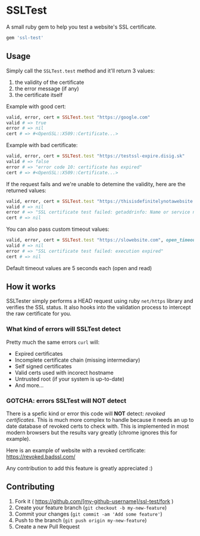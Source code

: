 # SSLTest

A small ruby gem to help you test a website's SSL certificate.

```ruby
gem 'ssl-test'
```

## Usage

Simply call the `SSLTest.test` method and it'll return 3 values:

1. the validity of the certificate
2. the error message (if any)
3. the certificate itself

Example with good cert:
```ruby
valid, error, cert = SSLTest.test "https://google.com"
valid # => true
error # => nil
cert # => #<OpenSSL::X509::Certificate...>
```

Example with bad certificate:
```ruby
valid, error, cert = SSLTest.test "https://testssl-expire.disig.sk"
valid # => false
error # => "error code 10: certificate has expired"
cert # => #<OpenSSL::X509::Certificate...>
```

If the request fails and we're unable to detemine the validity, here are the returned values:
```ruby
valid, error, cert = SSLTest.test "https://thisisdefinitelynotawebsite.com"
valid # => nil
error # => "SSL certificate test failed: getaddrinfo: Name or service not known"
cert # => nil
```

You can also pass custom timeout values:
```ruby
valid, error, cert = SSLTest.test "https://slowebsite.com", open_timeout: 2, read_timeout: 2
valid # => nil
error # => "SSL certificate test failed: execution expired"
cert # => nil
```
Default timeout values are 5 seconds each (open and read)

## How it works

SSLTester simply performs a HEAD request using ruby `net/https` library and verifies the SSL status. It also hooks into the validation process to intercept the raw certificate for you.

### What kind of errors will SSLTest detect

Pretty much the same errors `curl` will:
- Expired certificates
- Incomplete certificate chain (missing intermediary)
- Self signed certificates
- Valid certs used with incorect hostname
- Untrusted root (if your system is up-to-date)
- And more...

### GOTCHA: errors SSLTest will NOT detect

There is a spefic kind or error this code will **NOT** detect: *revoked certificates*. This is much more complex to handle because it needs an up to date database of revoked certs to check with. This is implemented in most modern browsers but the results vary greatly (chrome ignores this for example).

Here is an example of website with a revoked certificate: https://revoked.badssl.com/

Any contribution to add this feature is greatly appreciated :)

## Contributing

1. Fork it ( https://github.com/[my-github-username]/ssl-test/fork )
2. Create your feature branch (`git checkout -b my-new-feature`)
3. Commit your changes (`git commit -am 'Add some feature'`)
4. Push to the branch (`git push origin my-new-feature`)
5. Create a new Pull Request
